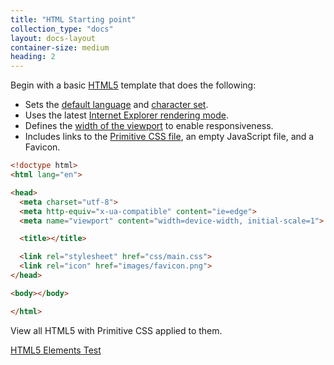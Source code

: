 ```yaml
---
title: "HTML Starting point"
collection_type: "docs"
layout: docs-layout
container-size: medium
heading: 2
---
```


Begin with a basic <a href="https://en.wikipedia.org/wiki/HTML5">HTML5</a> template that does the following:

- Sets the <a href="http://www.w3schools.com/tags/ref_language_codes.asp" target="_blank">default language</a> and <a href="https://en.wikipedia.org/wiki/UTF-8">character set</a>.
- Uses the latest <a href="https://msdn.microsoft.com/en-us/library/jj676915(v=vs.85).aspx">Internet Explorer rendering mode</a>.
- Defines the <a href="https://developer.mozilla.org/en-US/docs/Mozilla/Mobile/Viewport_meta_tag">width of the viewport</a> to enable responsiveness.
- Includes links to the <a href="https://taniarascia.github.io/primitive/css/main.css" target="_blank">Primitive CSS file</a>, an empty JavaScript file, and a Favicon.

~~~ html
<!doctype html>
<html lang="en">

<head>
  <meta charset="utf-8">
  <meta http-equiv="x-ua-compatible" content="ie=edge">
  <meta name="viewport" content="width=device-width, initial-scale=1">

  <title></title>

  <link rel="stylesheet" href="css/main.css">
  <link rel="icon" href="images/favicon.png">
</head>

<body></body>

</html>
~~~

View all HTML5 with Primitive CSS applied to them. 

<a href="{{ '/test/' | relative_url }}" class="button">HTML5 Elements Test</a>
